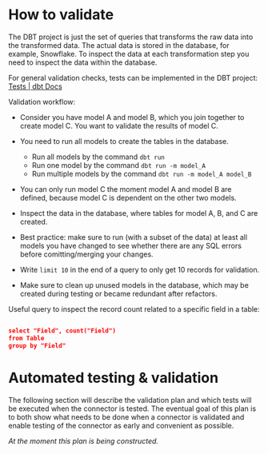 
# How to validate

The DBT project is just the set of queries that transforms the raw data into the transformed data. The actual data is stored in the database, for example, Snowflake. To inspect the data at each transformation step you need to inspect the data within the database.

For general validation checks, tests can be implemented in the DBT project: [Tests | dbt Docs](https://docs.getdbt.com/docs/building-a-dbt-project/tests)

Validation workflow:

- Consider you have model A and model B, which you join together to create model C. You want to validate the results of model C.

- You need to run all models to create the tables in the database.
  - Run all models by the command `dbt run`
  - Run one model by the command `dbt run -m model_A`
  - Run multiple models by the command `dbt run -m model_A model_B`
- You can only run model C the moment model A and model B are defined, because model C is dependent on the other two models.
- Inspect the data in the database, where tables for model A, B, and C are created.
- Best practice: make sure to run (with a subset of the data) at least all models you have changed to see whether there are any SQL errors before comitting/merging your changes.
- Write `limit 10` in the end of a query to only get 10 records for validation.
- Make sure to clean up unused models in the database, which may be created during testing or became redundant after refactors.

Useful query to inspect the record count related to a specific field in a table:

```json

select "Field", count("Field")
from Table
group by "Field"

```

# Automated testing & validation
The following section will describe the validation plan and which tests will be executed when the connector is tested. The eventual goal of this plan is to both show what needs to be done when a connector is validated and enable testing of the connector as early and convenient as possible. 

*At the moment this plan is being constructed.*
